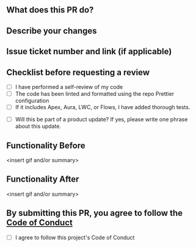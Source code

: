 ## What does this PR do?

## Describe your changes

## Issue ticket number and link (if applicable)

## Checklist before requesting a review

- [ ] I have performed a self-review of my code
- [ ] The code has been linted and formatted using the repo Prettier configuration
- [ ] If it includes Apex, Aura, LWC, or Flows, I have added thorough tests.
<!-- - [ ] Do we need to implement analytics? -->
- [ ] Will this be part of a product update? If yes, please write one phrase about this update.

## Functionality Before

<insert gif and/or summary>

## Functionality After

<insert gif and/or summary>

## By submitting this PR, you agree to follow the [Code of Conduct](../blob/main/CODE_OF_CONDUCT.md)

- [ ] I agree to follow this project's Code of Conduct
